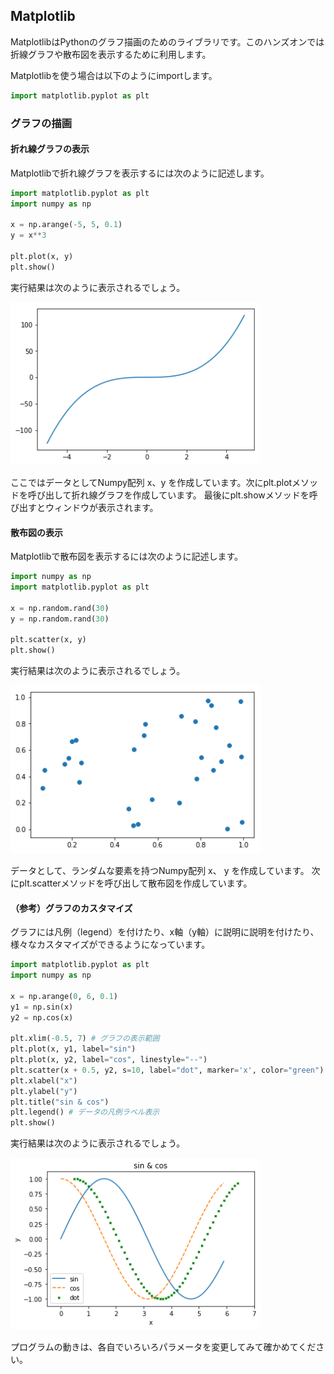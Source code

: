 ## Matplotlib

MatplotlibはPythonのグラフ描画のためのライブラリです。このハンズオンでは折線グラフや散布図を表示するために利用します。

Matplotlibを使う場合は以下のようにimportします。

```python
import matplotlib.pyplot as plt
```

### グラフの描画

#### 折れ線グラフの表示

Matplotlibで折れ線グラフを表示するには次のように記述します。

```python
import matplotlib.pyplot as plt
import numpy as np

x = np.arange(-5, 5, 0.1)
y = x**3

plt.plot(x, y)
plt.show()
```

実行結果は次のように表示されるでしょう。

<img src="img/matplot_01.png" width="400px">

ここではデータとしてNumpy配列 x、y を作成しています。次にplt.plotメソッドを呼び出して折れ線グラフを作成しています。
最後にplt.showメソッドを呼び出すとウィンドウが表示されます。

<div style="page-break-before:always"></div>


#### 散布図の表示

Matplotlibで散布図を表示するには次のように記述します。

```python
import numpy as np
import matplotlib.pyplot as plt

x = np.random.rand(30)
y = np.random.rand(30)

plt.scatter(x, y)
plt.show()
```

実行結果は次のように表示されるでしょう。

<img src="img/matplot_02.png" width="400px">

データとして、ランダムな要素を持つNumpy配列 x、 y を作成しています。
次にplt.scatterメソッドを呼び出して散布図を作成しています。

<div style="page-break-before:always"></div>


#### （参考）グラフのカスタマイズ

グラフには凡例（legend）を付けたり、x軸（y軸）に説明に説明を付けたり、様々なカスタマイズができるようになっています。

```python
import matplotlib.pyplot as plt
import numpy as np

x = np.arange(0, 6, 0.1)
y1 = np.sin(x)
y2 = np.cos(x)

plt.xlim(-0.5, 7) # グラフの表示範囲
plt.plot(x, y1, label="sin")
plt.plot(x, y2, label="cos", linestyle="--")
plt.scatter(x + 0.5, y2, s=10, label="dot", marker='x', color="green")
plt.xlabel("x")
plt.ylabel("y")
plt.title("sin & cos")
plt.legend() # データの凡例ラベル表示
plt.show()
```

実行結果は次のように表示されるでしょう。

<img src="img/matplot_03.png" width="400px">

プログラムの動きは、各自でいろいろパラメータを変更してみて確かめてください。

